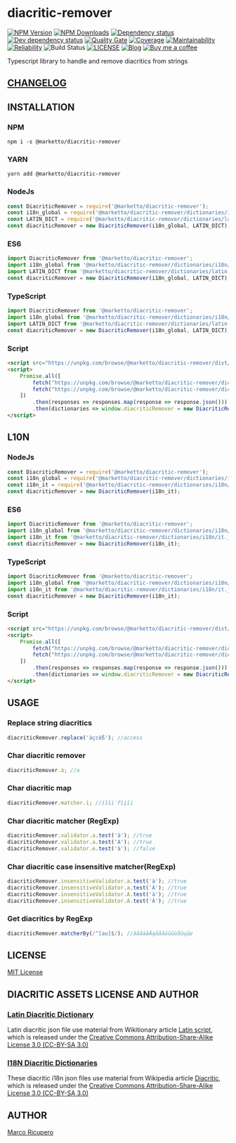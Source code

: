 # diacritic-remover

[![NPM Version](https://img.shields.io/npm/v/@marketto/diacritic-remover.svg)](https://www.npmjs.com/package/@marketto/diacritic-remover)
[![NPM Downloads](https://img.shields.io/npm/dm/@marketto/diacritic-remover.svg)](https://www.npmjs.com/package/@marketto/diacritic-remover)
[![Dependency status](https://david-dm.org/Marketto/diacritic-remover.svg)](https://david-dm.org/Marketto/diacritic-remover)
[![Dev dependency status](https://david-dm.org/Marketto/diacritic-remover/dev-status.svg)](https://david-dm.org/Marketto/diacritic-remover?type=dev)
[![Quality Gate](https://sonarcloud.io/api/project_badges/measure?project=Marketto_diacritic-remover&metric=alert_status)](https://sonarcloud.io/dashboard/index/Marketto_diacritic-remover)
[![Coverage](https://sonarcloud.io/api/project_badges/measure?project=Marketto_diacritic-remover&metric=coverage)](https://sonarcloud.io/dashboard/index/Marketto_diacritic-remover)
[![Maintainability](https://sonarcloud.io/api/project_badges/measure?project=Marketto_diacritic-remover&metric=sqale_rating)](https://sonarcloud.io/dashboard/index/Marketto_diacritic-remover)
[![Reliability](https://sonarcloud.io/api/project_badges/measure?project=Marketto_diacritic-remover&metric=reliability_rating)](https://sonarcloud.io/dashboard/index/Marketto_diacritic-remover)
![Build Status](http://ci.marketto.it/buildStatus/icon?job=diacritic-remover)
[![LICENSE](https://img.shields.io/badge/licese-MIT-gold.svg)](https://github.com/Marketto/diacritic-remover/blob/master/LICENSE)
[![Blog](https://img.shields.io/badge/blog-marketto-blue.svg)](http://blog.marketto.it)
[![Buy me a coffee](https://img.shields.io/badge/Ko--fi-donate-blueviolet)](https://ko-fi.com/marketto)

Typescript library to handle and remove diacritics from strings

## [CHANGELOG](CHANGELOG.md)

## INSTALLATION
### NPM
```{r, engine='bash', global_install}
npm i -s @marketto/diacritic-remover
```
### YARN
```{r, engine='bash', global_install}
yarn add @marketto/diacritic-remover
```

### NodeJs
```javascript
const DiacriticRemover = require('@marketto/diacritic-remover');
const i18n_global = require('@marketto/diacritic-remover/dictionaries/i18n/global.json');
const LATIN_DICT = require('@marketto/diacritic-remover/dictionaries/latin.json');
const diacriticRemover = new DiacriticRemover(i18n_global, LATIN_DICT);
```
### ES6
```javascript
import DiacriticRemover from '@marketto/diacritic-remover';
import i18n_global from '@marketto/diacritic-remover/dictionaries/i18n/global.json';
import LATIN_DICT from '@marketto/diacritic-remover/dictionaries/latin.json';
const diacriticRemover = new DiacriticRemover(i18n_global, LATIN_DICT);
```
### TypeScript
```typescript
import DiacriticRemover from '@marketto/diacritic-remover';
import i18n_global from '@marketto/diacritic-remover/dictionaries/i18n/global.json';
import LATIN_DICT from '@marketto/diacritic-remover/dictionaries/latin.json';
const diacriticRemover = new DiacriticRemover(i18n_global, LATIN_DICT);
```
### Script
```html
<script src="https://unpkg.com/browse/@marketto/diacritic-remover/dist/diacritic-remover.bundle.min.js"></script>
<script>
    Promise.all([
        fetch("https://unpkg.com/browse/@marketto/diacritic-remover/dictionaries/latin.json")
        fetch("https://unpkg.com/browse/@marketto/diacritic-remover/dictionaries/i18n/global.json")
    ])
        .then(responses => responses.map(response => response.json()))
        .then(dictionaries => window.diacriticRemover = new DiacriticRemover(...dictionaries));
</script>
```

## L10N
### NodeJs
```javascript
const DiacriticRemover = require('@marketto/diacritic-remover');
const i18n_global = require('@marketto/diacritic-remover/dictionaries/i18n/global.json');
const i18n_it = require('@marketto/diacritic-remover/dictionaries/i18n/it.json');
const diacriticRemover = new DiacriticRemover(i18n_it);
```
### ES6
```javascript
import DiacriticRemover from '@marketto/diacritic-remover';
import i18n_global from '@marketto/diacritic-remover/dictionaries/i18n/global.json';
import i18n_it from '@marketto/diacritic-remover/dictionaries/i18n/it.json';
const diacriticRemover = new DiacriticRemover(i18n_it);
```
### TypeScript
```typescript
import DiacriticRemover from '@marketto/diacritic-remover';
import i18n_global from '@marketto/diacritic-remover/dictionaries/i18n/global.json';
import i18n_it from '@marketto/diacritic-remover/dictionaries/i18n/it.json';
const diacriticRemover = new DiacriticRemover(i18n_it);
```
### Script
```html
<script src="https://unpkg.com/browse/@marketto/diacritic-remover/dist/diacritic-remover.bundle.min.js"></script>
<script>
    Promise.all([
        fetch("https://unpkg.com/browse/@marketto/diacritic-remover/dictionaries/i18n/it.json")
        fetch("https://unpkg.com/browse/@marketto/diacritic-remover/dictionaries/i18n/global.json")
    ])
        .then(responses => responses.map(response => response.json()))
        .then(dictionaries => window.diacriticRemover = new DiacriticRemover(...dictionaries));
</script>
```

## USAGE

### Replace string diacritics
```javascript
diacriticRemover.replace('àçcèß'); //access
```

### Char diacritic remover
```javascript
diacriticRemover.à; //a
```

### Char diacritic map
```javascript
diacriticRemover.matcher.i; //íîïi̇řìįīi
```

### Char diacritic matcher (RegExp)
```javascript
diacriticRemover.validator.a.test('à'); //true
diacriticRemover.validator.a.test('A'); //true
diacriticRemover.validator.e.test('à'); //false
```

### Char diacritic case insensitive matcher(RegExp)
```javascript
diacriticRemover.insensitiveValidator.a.test('à'); //true
diacriticRemover.insensitiveValidator.a.test('À'); //true
diacriticRemover.insensitiveValidator.A.test('à'); //true
diacriticRemover.insensitiveValidator.A.test('À'); //true
```

### Get diacritics by RegExp
```javascript
diacriticRemover.matcherBy(/^[au]$/); //áäâàåÄąāãăúûüùůŭųūư
```

## LICENSE
[MIT License](LICENSE)

## DIACRITIC ASSETS LICENSE AND AUTHOR

### [Latin Diacritic Dictionary](dictionaries/README.MD)
Latin diacritic json file use material from Wikitionary article [Latin script](https://en.wiktionary.org/wiki/Appendix:Latin_script),
which is released under the [Creative Commons Attribution-Share-Alike License 3.0 (CC-BY-SA 3.0)](https://creativecommons.org/licenses/by-sa/3.0/)

### [I18N Diacritic Dictionaries](dictionaries/i18n/README.MD)
These diacritic i18n json files use material from Wikipedia article [Diacritic](https://en.wikipedia.org/wiki/Diacritic),
which is released under the [Creative Commons Attribution-Share-Alike License 3.0 (CC-BY-SA 3.0)](https://creativecommons.org/licenses/by-sa/3.0/)

## AUTHOR
[Marco Ricupero](mailto:marco.ricupero@gmail.com)
